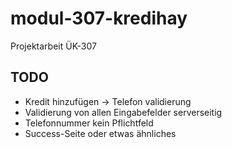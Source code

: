 # modul-307-kredihay
Projektarbeit ÜK-307

## TODO
 * Kredit hinzufügen -> Telefon validierung
 * Validierung von allen Eingabefelder serverseitig
 * Telefonnummer kein Pflichtfeld
 * Success-Seite oder etwas ähnliches
 
